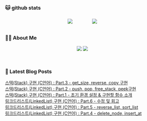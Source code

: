 
###  🐱 github stats  

<div id="main" align="center">
    <img src="https://github-readme-stats.vercel.app/api?username=Kojaewoong0504&count_private=true&show_icons=true&theme=tokyonight"
        style="height: auto; margin-left: 20px; margin-right: 20px; padding: 10px;"/>
    <img src="https://github-readme-stats.vercel.app/api/top-langs/?username=Kojaewoong0504&layout=compact"   
        style="height: auto; margin-left: 20px; margin-right: 20px; padding: 10px;"/>
</div>

###  💁‍♀️ About Me  
<p align="center">
    <a href="https://www.gowoong.com/"><img src="https://img.shields.io/badge/Blog-FF5722?style=flat-square&logo=Blogger&logoColor=white"/></a>
    <a href="mailto:jaewoong.ko0504@gmail.com"><img src="https://img.shields.io/badge/Gmail-d14836?style=flat-square&logo=Gmail&logoColor=white&link=ilovefran.ofm@gmail.com"/></a>
</p>

<br>

### 📕 Latest Blog Posts   

<a href ="https://www.gowoong.com/81"> 스택(Stack) 구현 (C언어) : Part.3 - get_size, reverse, copy 구현 </a> <br>
<a href ="https://www.gowoong.com/80"> 스택(Stack) 구현 (C언어) : Part.2 - push, pop, free_stack, peek구현 </a> <br>
<a href ="https://www.gowoong.com/79"> 스택(Stack) 구현 (C언어) : Part.1 - 초기 환경 설정 &amp; 구현할 함수 소개 </a> <br>
<a href ="https://www.gowoong.com/78"> 링크드리스트(LinkedList) 구현 (C언어) : Part.6 - 수정 및 회고 </a> <br>
<a href ="https://www.gowoong.com/77"> 링크드리스트(LinkedList) 구현 (C언어) : Part.5 - reverse_list, sort_list </a> <br>
<a href ="https://www.gowoong.com/76"> 링크드리스트(LinkedList) 구현 (C언어) : Part.4 - delete_node, insert_at </a> <br>
